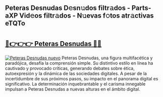## Peteras Desnudas D𝚎sn𝚞dos filtr𝚊dos - Parts-aXP Vid𝚎os filtr𝚊dos - N𝚞evas f𝚘tos atr𝚊ctivas eTQTo

# <h2><a href="http://mb1dkb.tromn.icu/?c=Peteras+Desnudas">🔗👉👉👉 Peteras Desnudas 🔗🔗</a></h2>

[![Peteras Desnudas nuevo](https://i.imgur.com/pEAQMta.gif)](http://mb1dkb.tromn.icu/?c=Peteras+Desnudas)
Peteras Desnudas, una figura multifacética y paradójica, desafía la comprensión simple. Su distintivo estilo en línea ha cautivado y provocado críticas, generando debates sobre ética, autoexpresión y la dinámica de las sociedades digitales. A pesar de la incertidumbre de sus próximos pasos, su impacto en el panorama digital es significativo. La determinación inquebrantable y el carisma innegable impulsan a Peteras Desnudas a nuevas alturas en el ámbito digital.
